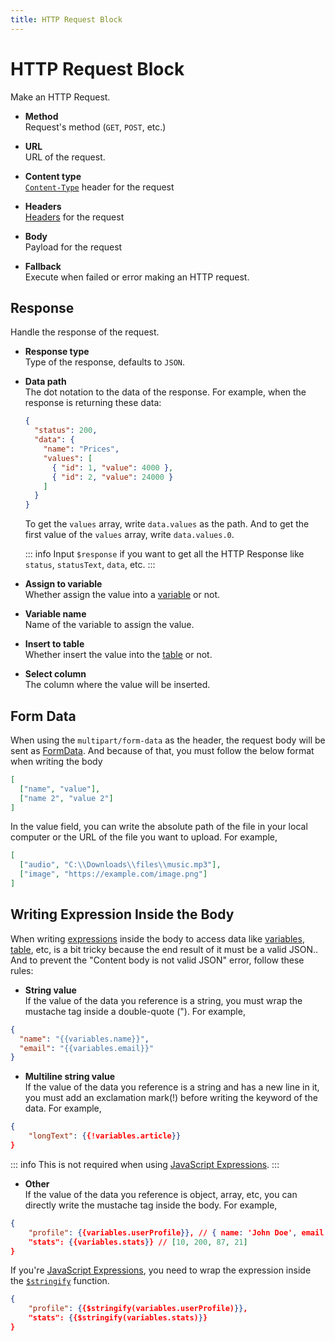 ```yaml
---
title: HTTP Request Block
---
```


# HTTP Request Block

Make an HTTP Request.

- **Method** <br> Request's method (`GET`, `POST`, etc.)

- **URL** <br> URL of the request.

- **Content type** <br> [`Content-Type`](https://developer.mozilla.org/en-US/docs/Web/HTTP/Headers/Content-Type) header for the request

- **Headers** <br> [Headers](https://developer.mozilla.org/en-US/docs/Web/HTTP/Headers) for the request

- **Body** <br> Payload for the request

- **Fallback** <br> Execute when failed or error making an HTTP request.

## Response

Handle the response of the request.

- **Response type** <br> Type of the response, defaults to `JSON`.

- **Data path** <br> The dot notation to the data of the response. For example, when the response is returning these data:

  ```json
  {
    "status": 200,
    "data": {
      "name": "Prices",
      "values": [
        { "id": 1, "value": 4000 },
        { "id": 2, "value": 24000 }
      ]
    }
  }
  ```

  To get the `values` array, write `data.values` as the path. And to get the first value of the `values` array, write `data.values.0`.

  ::: info Input `$response` if you want to get all the HTTP Response like `status`, `statusText`, `data`, etc. :::

- **Assign to variable** <br> Whether assign the value into a [variable](../workflow/variables.md) or not.

- **Variable name** <br> Name of the variable to assign the value.

- **Insert to table** <br> Whether insert the value into the [table](../workflow/table.md) or not.

- **Select column** <br> The column where the value will be inserted.

## Form Data

When using the `multipart/form-data` as the header, the request body will be sent as [FormData](https://developer.mozilla.org/en-US/docs/Web/API/FormData). And because of that, you must follow the below format when writing the body

```json
[
  ["name", "value"],
  ["name 2", "value 2"]
]
```

In the value field, you can write the absolute path of the file in your local computer or the URL of the file you want to upload. For example,

```json
[
  ["audio", "C:\\Downloads\\files\\music.mp3"],
  ["image", "https://example.com/image.png"]
]
```

## Writing Expression Inside the Body

When writing [expressions](../workflow/expressions.md) inside the body to access data like [variables](../workflow/variables.md), [table](../workflow/table.md), etc, is a bit tricky because the end result of it must be a valid JSON.. And to prevent the "Content body is not valid JSON" error, follow these rules:

- **String value** <br /> If the value of the data you reference is a string, you must wrap the mustache tag inside a double-quote ("). For example,

```json
{
  "name": "{{variables.name}}",
  "email": "{{variables.email}}"
}
```

- **Multiline string value** <br /> If the value of the data you reference is a string and has a new line in it, you must add an exclamation mark(!) before writing the keyword of the data. For example,

```json
{
	"longText": {{!variables.article}}
}
```

::: info This is not required when using [JavaScript Expressions](../workflow/expressions.md#javascript-expressions). :::

- **Other** <br /> If the value of the data you reference is object, array, etc, you can directly write the mustache tag inside the body. For example,

```json
{
	"profile": {{variables.userProfile}}, // { name: 'John Doe', email: 'john@example.com' }
	"stats": {{variables.stats}} // [10, 200, 87, 21]
}
```

If you're [JavaScript Expressions](../workflow/expressions.md#javascript-expressions), you need to wrap the expression inside the [`$stringify`](../workflow/expressions.md#stringifyvalue) function.

```json
{
	"profile": {{$stringify(variables.userProfile)}},
	"stats": {{$stringify(variables.stats)}}
}
```
